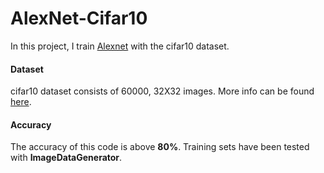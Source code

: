 # AlexNet-Cifar10
   
In this project, I train [Alexnet](https://www.learnopencv.com/understanding-alexnet/) with the cifar10 dataset.

#### Dataset

cifar10 dataset consists of 60000, 32X32 images. More info can be found [here](https://www.cs.toronto.edu/~kriz/cifar.html).
#### Accuracy

The accuracy of this code is above **80%**. Training sets have been tested with **ImageDataGenerator**. 
